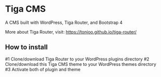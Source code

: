 # Tiga CMS

A CMS built with WordPress, Tiga Router, and Bootstrap 4

More about Tiga Router, visit: https://tonjoo.github.io/tiga-router/

## How to install

#1 Clone/download Tiga Router to your WordPress plugins directory
#2 Clone/download this Tiga CMS theme to your WordPress themes directory
#3 Activate both of plugin and theme